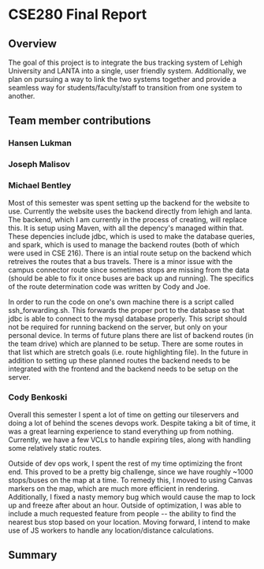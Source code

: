 # CSE280 Final Report

## Overview
The goal of this project is to integrate the bus tracking system of Lehigh University and LANTA into a single, user friendly system. Additionally, we plan on pursuing a way to link the two systems together and provide a seamless way for students/faculty/staff to transition from one system to another.

## Team member contributions

### Hansen Lukman

### Joseph Malisov

### Michael Bentley
Most of this semester was spent setting up the backend for the website to use. Currently the website uses the backend directly from lehigh and lanta. The backend, which I am currently in the process of creating, will replace this. It is setup using Maven, with all the depency's managed within that. These depencies include jdbc, which is used to make the database queries, and spark, which is used to manage the backend routes (both of which were used in CSE 216). There is an intial route setup on the backend which retreives the routes that a bus travels. There is a minor issue with the campus connector route since sometimes stops are missing from the data (should be able to fix it once buses are back up and running). The specifics of the route determination code was written by Cody and Joe. 

In order to run the code on one's own machine there is a script called ssh_forwarding.sh. This forwards the proper port to the database so that jdbc is able to connect to the mysql database properly. This script should not be required for running backend on the server, but only on your personal device. In terms of future plans there are list of backend routes (in the team drive) which are planned to be setup. There are some routes in that list which are stretch goals (i.e. route highlighting file). In the future in addition to setting up these planned routes the backend needs to be integrated with the frontend and the backend needs to be setup on the server. 

### Cody Benkoski
Overall this semester I spent a lot of time on getting our tileservers and doing a lot of behind the scenes devops work. Despite taking a bit of time, it was a great learning experience to stand everything up from nothing. Currently, we have a few VCLs to handle expiring tiles, along with handling some relatively static routes. 

Outside of dev ops work, I spent the rest of my time optimizing the front end. This proved to be a pretty big challenge, since we have roughly ~1000 stops/buses on the map at a time. To remedy this, I moved to using Canvas markers on the map, which are much more efficient in rendering. Additionally, I fixed a nasty memory bug which would cause the map to lock up and freeze after about an hour. Outside of optimization, I was able to include a much requested feature from people -- the ability to find the nearest bus stop based on your location. Moving forward, I intend to make use of JS workers to handle any location/distance calculations. 

## Summary